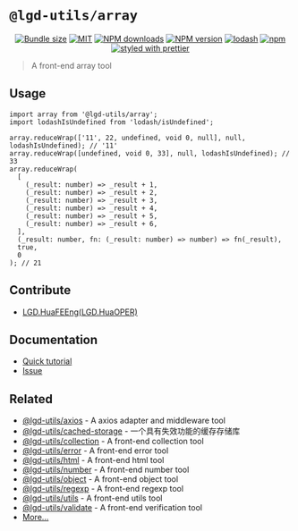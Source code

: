<!--
 * @Author: shiconghua
 * @Alias: LGD.HuaFEEng
 * @Date: 2021-09-10 20:12:33
 * @LastEditTime: 2021-10-21 13:57:52
 * @LastEditors: shiconghua
 * @Description: file content
 * @FilePath: \lgd-utils\packages\array\README.md
-->
# `@lgd-utils/array`

<div align="center">

[![Bundle size](https://img.shields.io/bundlephobia/minzip/@lgd-utils/array.svg)](https://bundlephobia.com/result?p=@lgd-utils/array)
[![MIT](https://img.shields.io/badge/license-MIT-000000.svg)](https://opensource.org/licenses/MIT/)
[![NPM downloads](https://img.shields.io/npm/dm/@lgd-utils/array.svg?style=flat)](https://npmjs.org/package/@lgd-utils/array)
[![NPM version](https://img.shields.io/npm/v/@lgd-utils/array.svg?style=flat)](https://npmjs.org/package/@lgd-utils/array)
[![lodash](https://img.shields.io/badge/lodash-4-green.svg)](https://github.com/lodash/lodash)
[![npm](https://img.shields.io/npm/dt/@lgd-utils/array)](https://www.npmjs.com/package/@lgd-utils/array)
[![styled with prettier](https://img.shields.io/badge/styled_with-prettier-ff69b4.svg)](https://github.com/prettier/prettier)

</div>

> A front-end array tool

## Usage

```
import array from '@lgd-utils/array';
import lodashIsUndefined from 'lodash/isUndefined';

array.reduceWrap(['11', 22, undefined, void 0, null], null, lodashIsUndefined); // '11'
array.reduceWrap([undefined, void 0, 33], null, lodashIsUndefined); // 33
array.reduceWrap(
  [
    (_result: number) => _result + 1,
    (_result: number) => _result + 2,
    (_result: number) => _result + 3,
    (_result: number) => _result + 4,
    (_result: number) => _result + 5,
    (_result: number) => _result + 6,
  ],
  (_result: number, fn: (_result: number) => number) => fn(_result),
  true,
  0
); // 21
```

## Contribute

- [LGD.HuaFEEng(LGD.HuaOPER)][blog]

## Documentation

- [Quick tutorial](https://github.com/LGDHuaOPER/lgd-utils/tree/main/packages/array#readme)
- [Issue](https://github.com/LGDHuaOPER/lgd-utils/issues)

## Related

- [@lgd-utils/axios](https://github.com/LGDHuaOPER/lgd-utils/tree/main/packages/axios) - A axios adapter and middleware tool
- [@lgd-utils/cached-storage](https://github.com/LGDHuaOPER/lgd-utils/tree/main/packages/cached-storage) - 一个具有失效功能的缓存存储库
- [@lgd-utils/collection](https://github.com/LGDHuaOPER/lgd-utils/tree/main/packages/collection) - A front-end collection tool
- [@lgd-utils/error](https://github.com/LGDHuaOPER/lgd-utils/tree/main/packages/error) - A front-end error tool
- [@lgd-utils/html](https://github.com/LGDHuaOPER/lgd-utils/tree/main/packages/html) - A front-end html tool
- [@lgd-utils/number](https://github.com/LGDHuaOPER/lgd-utils/tree/main/packages/number) - A front-end number tool
- [@lgd-utils/object](https://github.com/LGDHuaOPER/lgd-utils/tree/main/packages/object) - A front-end object tool
- [@lgd-utils/regexp](https://github.com/LGDHuaOPER/lgd-utils/tree/main/packages/regexp) - A front-end regexp tool
- [@lgd-utils/utils](https://github.com/LGDHuaOPER/lgd-utils/tree/main/packages/utils) - A front-end utils tool
- [@lgd-utils/validate](https://github.com/LGDHuaOPER/lgd-utils/tree/main/packages/validate) - A front-end verification tool
- [More…](https://github.com/LGDHuaOPER/lgd-utils)

[blog]: https://lgdhuaoper.github.io/ '敬昭的博客'
